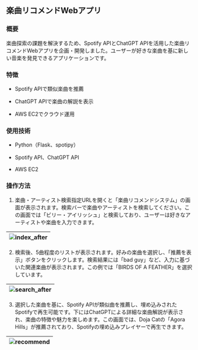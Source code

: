 ## 楽曲リコメンドWebアプリ

### 概要

楽曲探索の課題を解決するため、Spotify APIとChatGPT APIを活用した楽曲リコメンドWebアプリを企画・開発しました。ユーザーが好きな楽曲を基に新しい音楽を発見できるアプリケーションです。

### 特徴

- Spotify APIで類似楽曲を推薦

- ChatGPT APIで楽曲の解説を表示

- AWS EC2でクラウド運用

### 使用技術

- Python（Flask、spotipy）

- Spotify API、ChatGPT API

- AWS EC2

### 操作方法

1. 楽曲・アーティスト検索指定URLを開くと「楽曲リコメンドシステム」の画面が表示されます。検索バーで楽曲やアーティストを検索してください。この画面では「ビリー・アイリッシュ」と検索しており、ユーザーは好きなアーティストや楽曲を入力できます。

|![index_after](https://github.com/user-attachments/assets/d8bb3514-0265-4112-a042-cfd4610dd6e4)|
|:-:|

2. 検索後、5曲程度のリストが表示されます。好みの楽曲を選択し、「推薦を表示」ボタンをクリックします。検索結果には「bad guy」など、入力に基づいた関連楽曲が表示されます。この例では「BIRDS OF A FEATHER」を選択しています。

|![search_after](https://github.com/user-attachments/assets/9abef3cf-ebce-46ed-ae87-a372abb2b13e)|
|:-:|

3. 選択した楽曲を基に、Spotify APIが類似曲を推薦し、埋め込みされたSpotifyで再生可能です。下にはChatGPTによる詳細な楽曲解説が表示され、楽曲の特徴や魅力を楽しめます。この画面では、Doja Catの「Agora Hills」が推薦されており、Spotifyの埋め込みプレイヤーで再生できます。

|![recommend](https://github.com/user-attachments/assets/73a22409-871d-45a3-8ffd-c758991a46d7)|
|:-:|


